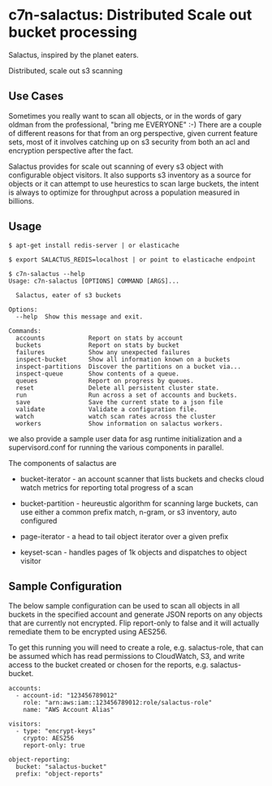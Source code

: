 # c7n-salactus: Distributed Scale out bucket processing


Salactus, inspired by the planet eaters.

Distributed, scale out s3 scanning

## Use Cases

Sometimes you really want to scan all objects, or in the words of gary
oldman from the professional, "bring me EVERYONE" :-) There are a
couple of different reasons for that from an org perspective, given
current feature sets, most of it involves catching up on s3 security
from both an acl and encryption perspective after the fact.

Salactus provides for scale out scanning of every s3 object with
configurable object visitors. It also supports s3 inventory as a
source for objects or it can attempt to use heurestics to scan large
buckets, the intent is always to optimize for throughput across a
population measured in billions.


## Usage

```
$ apt-get install redis-server | or elasticache
```
```
$ export SALACTUS_REDIS=localhost | or point to elasticache endpoint
```
```
$ c7n-salactus --help
Usage: c7n-salactus [OPTIONS] COMMAND [ARGS]...

  Salactus, eater of s3 buckets

Options:
  --help  Show this message and exit.

Commands:
  accounts            Report on stats by account
  buckets             Report on stats by bucket
  failures            Show any unexpected failures
  inspect-bucket      Show all information known on a buckets
  inspect-partitions  Discover the partitions on a bucket via...
  inspect-queue       Show contents of a queue.
  queues              Report on progress by queues.
  reset               Delete all persistent cluster state.
  run                 Run across a set of accounts and buckets.
  save                Save the current state to a json file
  validate            Validate a configuration file.
  watch               watch scan rates across the cluster
  workers             Show information on salactus workers.
  ```


we also provide a sample user data for asg runtime initialization and a supervisord.conf for running the various components in parallel.


The components of salactus are


 - bucket-iterator - an account scanner that lists buckets and checks cloud watch metrics for reporting total progress of a scan

 - bucket-partition - heureustic algorithm for scanning large buckets, can use either a common prefix match, n-gram, or s3 inventory, auto configured

 - page-iterator - a head to tail object iterator over a given prefix

 - keyset-scan - handles pages of 1k objects and dispatches to object visitor
 
## Sample Configuration

The below sample configuration can be used to scan all objects in all
buckets in the specified account and generate JSON reports on any
objects that are currently not encrypted. Flip report-only to false
and it will actually remediate them to be encrypted using AES256.

To get this running you will need to create a role, e.g. salactus-role,
that can be assumed which has read permissions to CloudWatch, S3, and
write access to the bucket created or chosen for the reports, e.g.
salactus-bucket.

``` 
accounts:
  - account-id: "123456789012"
    role: "arn:aws:iam::123456789012:role/salactus-role"
    name: "AWS Account Alias"

visitors:
  - type: "encrypt-keys"
    crypto: AES256
    report-only: true

object-reporting:
  bucket: "salactus-bucket"
  prefix: "object-reports"
```
